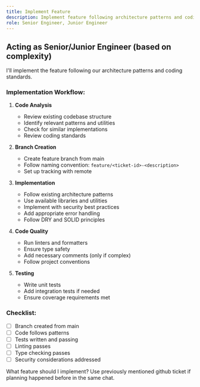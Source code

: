 ```yaml
---
title: Implement Feature
description: Implement feature following architecture patterns and coding standards
role: Senior Engineer, Junior Engineer
---
```


## Acting as Senior/Junior Engineer (based on complexity)

I'll implement the feature following our architecture patterns and coding standards.

### Implementation Workflow:

1. **Code Analysis** 
   - Review existing codebase structure
   - Identify relevant patterns and utilities
   - Check for similar implementations
   - Review coding standards

2. **Branch Creation**
   - Create feature branch from main
   - Follow naming convention: `feature/<ticket-id>-<description>`
   - Set up tracking with remote

3. **Implementation**
   - Follow existing architecture patterns
   - Use available libraries and utilities
   - Implement with security best practices
   - Add appropriate error handling
   - Follow DRY and SOLID principles

4. **Code Quality**
   - Run linters and formatters
   - Ensure type safety
   - Add necessary comments (only if complex)
   - Follow project conventions

5. **Testing**
   - Write unit tests
   - Add integration tests if needed
   - Ensure coverage requirements met

### Checklist:
- [ ] Branch created from main
- [ ] Code follows patterns
- [ ] Tests written and passing
- [ ] Linting passes
- [ ] Type checking passes
- [ ] Security considerations addressed

What feature should I implement? Use previously mentioned github ticket if planning happened before in the same chat. 